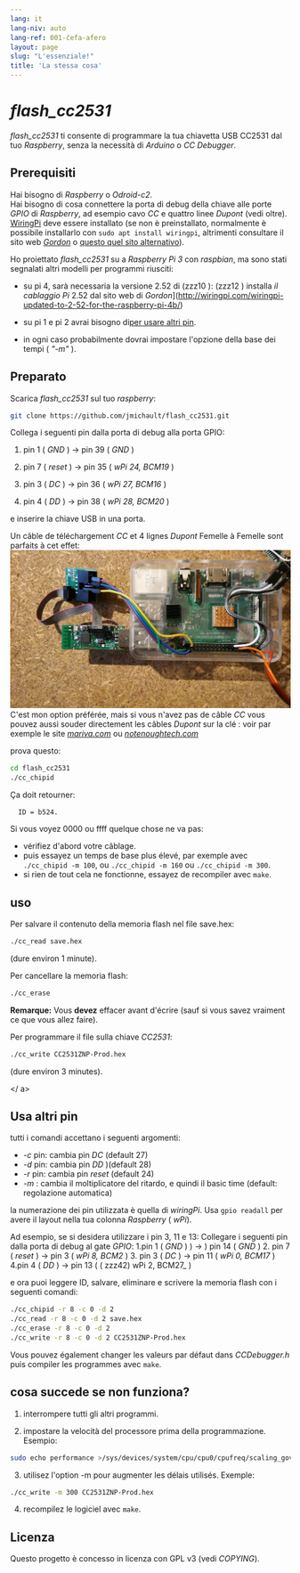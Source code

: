 ```yaml
---
lang: it
lang-niv: auto
lang-ref: 001-ĉefa-afero
layout: page
slug: "L'essenziale!"
title: 'La stessa cosa'
---
```


# _flash\_cc2531_
 _flash\_cc2531_ ti consente di programmare la tua chiavetta USB CC2531 dal tuo _Raspberry_, senza la necessità di _Arduino_ o _CC Debugger_.

## Prerequisiti
Hai bisogno di _Raspberry_ o _Odroid-c2_.  
Hai bisogno di cosa connettere la porta di debug della chiave alle porte _GPIO_ di _Raspberry_, ad esempio cavo _CC_ e quattro linee _Dupont_ (vedi oltre).   
[WiringPi](http://wiringpi.com/) deve essere installato (se non è preinstallato, normalmente è possibile installarlo con `sudo apt install wiringpi`, altrimenti consultare il sito web [ _Gordon_](http://wiringpi.com/) o [questo quel sito alternativo](https://github.com/WiringPi/WiringPi)).  

Ho proiettato _flash\_cc2531_ su a _Raspberry Pi 3_ con _raspbian_, ma sono stati segnalati altri modelli per programmi riusciti:
* su pi 4, sarà necessaria la versione 2.52 di (zzz10 ): (zzz12 ) installa _il cablaggio Pi_ 2.52 dal sito web di _Gordon_](http://wiringpi.com/wiringpi-updated-to-2-52-for-the-raspberry-pi-4b/)  
* su pi 1 e pi 2 avrai bisogno di[per usare altri pin](#uzu_aliajn_pinglojn).  




* in ogni caso probabilmente dovrai impostare l'opzione della base dei tempi ( _"-m"_ ).





## Preparato

Scarica _flash\_cc2531_ sul tuo _raspberry_:
```bash
git clone https://github.com/jmichault/flash_cc2531.git
```
Collega i seguenti pin dalla porta di debug alla porta GPIO:

1. pin 1 ( _GND_ ) -> pin 39 ( _GND_ )


2. pin 7 ( _reset_ ) -> pin 35 ( _wPi 24, BCM19_ )


3. pin 3 ( _DC_ ) -> pin 36 ( _wPi 27, BCM16_ )


4. pin 4 ( _DD_ ) -> pin 38 ( _wPi 28, BCM20_ )



e inserire la chiave USB in una porta.

Un câble de téléchargement _CC_ et 4 lignes _Dupont_ Femelle à Femelle sont parfaits à cet effet:
![photo de la clé et de la _framboise_](https://github.com/jmichault/files/raw/master/Raspberry-CC2531.jpg)
C'est mon option préférée, mais si vous n'avez pas de câble _CC_ vous pouvez aussi souder directement les câbles _Dupont_ sur la clé : voir par exemple le site [ _mariva.com_](https://lemariva.com/blog/2019/08/zigbee-flashing-cc2531-using-raspberry-pi-without-cc-debugger) ou [ _notenoughtech.com_](https://notenoughtech.com/home-automation/flashing-cc2531-without-cc-debugger/)


prova questo:
```bash
cd flash_cc2531
./cc_chipid
```
Ça doit retourner:
```
  ID = b524.
```
Si vous voyez 0000 ou ffff quelque chose ne va pas:
* vérifiez d'abord votre câblage.
* puis essayez un temps de base plus élevé, par exemple avec `./cc_chipid -m 100`, ou `./cc_chipid -m 160` ou `./cc_chipid -m 300`.
* si rien de tout cela ne fonctionne, essayez de recompiler avec `make`.


## uso
Per salvare il contenuto della memoria flash nel file save.hex:
```bash
./cc_read save.hex
```
(dure environ 1 minute).

Per cancellare la memoria flash:
```bash
./cc_erase
```
**Remarque:** Vous **devez** effacer avant d'écrire (sauf si vous savez vraiment ce que vous allez faire).

Per programmare il file sulla chiave _CC2531_:
```bash
./cc_write CC2531ZNP-Prod.hex
```
(dure environ 3 minutes).

<a id ="usa_aliajn_pin"></ a>
## Usa altri pin
tutti i comandi accettano i seguenti argomenti:
* _-c_ pin: cambia pin _DC_ (default 27)
* _-d_ pin: cambia pin _DD_ )(default 28)
* _-r_ pin: cambia pin _reset_ (default 24)
* _-m_ : cambia il moltiplicatore del ritardo, e quindi il basic time (default: regolazione automatica)

la numerazione dei pin utilizzata è quella di _wiringPi_. Usa `gpio readall` per avere il layout nella tua colonna _Raspberry_ ( _wPi_).

Ad esempio, se si desidera utilizzare i pin 3, 11 e 13: 
Collegare i seguenti pin dalla porta di debug al gate _GPIO_:
1.pin 1 ( _GND_ ) ) -> ) pin 14 ( _GND_ )
2. pin 7 ( _reset_ ) -> pin 3 ( _wPi 8, BCM2_ )
3. pin 3 ( _DC_ ) -> pin 11 ( _wPi 0, BCM17_ )
4.pin 4 ( _DD_ ) -> pin 13 ( ( zzz42) wPi 2, BCM27_ )

e ora puoi leggere ID, salvare, eliminare e scrivere la memoria flash con i seguenti comandi:
```bash
./cc_chipid -r 8 -c 0 -d 2
./cc_read -r 8 -c 0 -d 2 save.hex
./cc_erase -r 8 -c 0 -d 2
./cc_write -r 8 -c 0 -d 2 CC2531ZNP-Prod.hex
```

Vous pouvez également changer les valeurs par défaut dans _CCDebugger.h_ puis compiler les programmes avec `make`.

## cosa succede se non funziona?

1. interrompere tutti gli altri programmi.


2. impostare la velocità del processore prima della programmazione. Esempio:  


```bash
sudo echo performance >/sys/devices/system/cpu/cpu0/cpufreq/scaling_governor
```
3. utilisez l'option -m pour augmenter les délais utilisés. Exemple:  


```bash
./cc_write -m 300 CC2531ZNP-Prod.hex
```
4. recompilez le logiciel avec `make`.



## Licenza

Questo progetto è concesso in licenza con GPL v3 (vedi _COPYING_).
